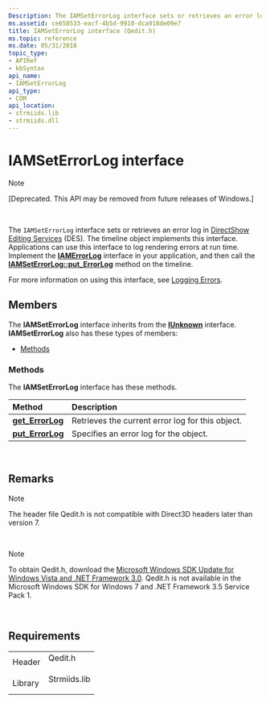 ```yaml
---
Description: The IAMSetErrorLog interface sets or retrieves an error log in DirectShow Editing Services (DES).
ms.assetid: ce658533-eacf-4b5d-9910-dca918de09e7
title: IAMSetErrorLog interface (Qedit.h)
ms.topic: reference
ms.date: 05/31/2018
topic_type: 
- APIRef
- kbSyntax
api_name: 
- IAMSetErrorLog
api_type: 
- COM
api_location: 
- strmiids.lib
- strmiids.dll
---
```


# IAMSetErrorLog interface

> [!Note]  
> \[Deprecated. This API may be removed from future releases of Windows.\]

 

The `IAMSetErrorLog` interface sets or retrieves an error log in [DirectShow Editing Services](directshow-editing-services.md) (DES). The timeline object implements this interface. Applications can use this interface to log rendering errors at run time. Implement the [**IAMErrorLog**](iamerrorlog.md) interface in your application, and then call the [**IAMSetErrorLog::put\_ErrorLog**](iamseterrorlog-put-errorlog.md) method on the timeline.

For more information on using this interface, see [Logging Errors](logging-errors.md).

## Members

The **IAMSetErrorLog** interface inherits from the [**IUnknown**](/windows/win32/api/unknwn/nn-unknwn-iunknown) interface. **IAMSetErrorLog** also has these types of members:

-   [Methods](#methods)

### Methods

The **IAMSetErrorLog** interface has these methods.



| Method                                               | Description                                                 |
|:-----------------------------------------------------|:------------------------------------------------------------|
| [**get\_ErrorLog**](iamseterrorlog-get-errorlog.md) | Retrieves the current error log for this object.<br/> |
| [**put\_ErrorLog**](iamseterrorlog-put-errorlog.md) | Specifies an error log for the object.<br/>           |



 

## Remarks

> [!Note]  
> The header file Qedit.h is not compatible with Direct3D headers later than version 7.

 

> [!Note]  
> To obtain Qedit.h, download the [Microsoft Windows SDK Update for Windows Vista and .NET Framework 3.0](https://msdn.microsoft.com/windowsvista/bb980924.aspx). Qedit.h is not available in the Microsoft Windows SDK for Windows 7 and .NET Framework 3.5 Service Pack 1.

 

## Requirements



|                    |                                                                                         |
|--------------------|-----------------------------------------------------------------------------------------|
| Header<br/>  | <dl> <dt>Qedit.h</dt> </dl>      |
| Library<br/> | <dl> <dt>Strmiids.lib</dt> </dl> |



 

 